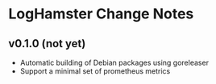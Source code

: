 LogHamster Change Notes
=======================

## v0.1.0 (not yet)

- Automatic building of Debian packages using goreleaser
- Support a minimal set of prometheus metrics
